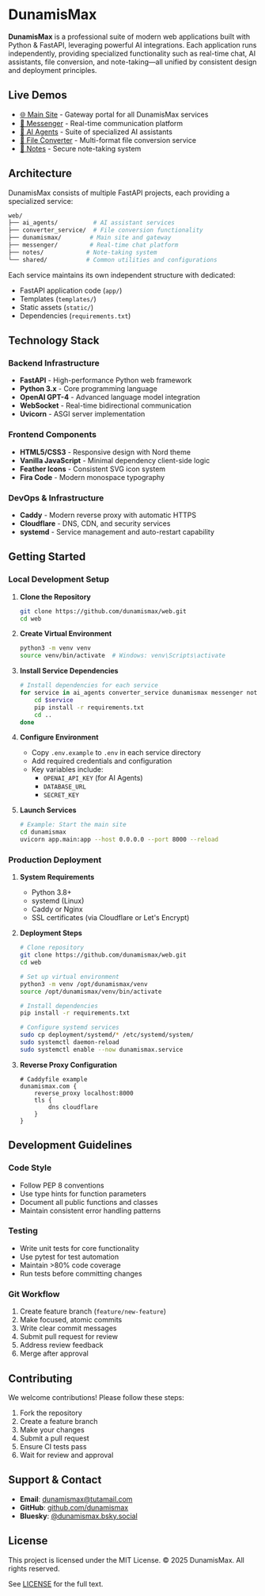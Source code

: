 # DunamisMax

**DunamisMax** is a professional suite of modern web applications built with Python & FastAPI, leveraging powerful AI integrations. Each application runs independently, providing specialized functionality such as real-time chat, AI assistants, file conversion, and note-taking—all unified by consistent design and deployment principles.

## Live Demos

- [🌐 Main Site](https://dunamismax.com) - Gateway portal for all DunamisMax services
- [💬 Messenger](https://messenger.dunamismax.com) - Real-time communication platform
- [🤖 AI Agents](https://agents.dunamismax.com) - Suite of specialized AI assistants
- [📁 File Converter](https://files.dunamismax.com) - Multi-format file conversion service
- [📝 Notes](https://notes.dunamismax.com/login) - Secure note-taking system

## Architecture

DunamisMax consists of multiple FastAPI projects, each providing a specialized service:

```bash
web/
├── ai_agents/          # AI assistant services
├── converter_service/  # File conversion functionality
├── dunamismax/        # Main site and gateway
├── messenger/         # Real-time chat platform
├── notes/            # Note-taking system
└── shared/           # Common utilities and configurations
```

Each service maintains its own independent structure with dedicated:

- FastAPI application code (`app/`)
- Templates (`templates/`)
- Static assets (`static/`)
- Dependencies (`requirements.txt`)

## Technology Stack

### Backend Infrastructure

- **FastAPI** - High-performance Python web framework
- **Python 3.x** - Core programming language
- **OpenAI GPT-4** - Advanced language model integration
- **WebSocket** - Real-time bidirectional communication
- **Uvicorn** - ASGI server implementation

### Frontend Components

- **HTML5/CSS3** - Responsive design with Nord theme
- **Vanilla JavaScript** - Minimal dependency client-side logic
- **Feather Icons** - Consistent SVG icon system
- **Fira Code** - Modern monospace typography

### DevOps & Infrastructure

- **Caddy** - Modern reverse proxy with automatic HTTPS
- **Cloudflare** - DNS, CDN, and security services
- **systemd** - Service management and auto-restart capability

## Getting Started

### Local Development Setup

1. **Clone the Repository**

   ```bash
   git clone https://github.com/dunamismax/web.git
   cd web
   ```

2. **Create Virtual Environment**

   ```bash
   python3 -m venv venv
   source venv/bin/activate  # Windows: venv\Scripts\activate
   ```

3. **Install Service Dependencies**

   ```bash
   # Install dependencies for each service
   for service in ai_agents converter_service dunamismax messenger notes; do
       cd $service
       pip install -r requirements.txt
       cd ..
   done
   ```

4. **Configure Environment**
   - Copy `.env.example` to `.env` in each service directory
   - Add required credentials and configuration
   - Key variables include:
     - `OPENAI_API_KEY` (for AI Agents)
     - `DATABASE_URL`
     - `SECRET_KEY`

5. **Launch Services**

   ```bash
   # Example: Start the main site
   cd dunamismax
   uvicorn app.main:app --host 0.0.0.0 --port 8000 --reload
   ```

### Production Deployment

1. **System Requirements**
   - Python 3.8+
   - systemd (Linux)
   - Caddy or Nginx
   - SSL certificates (via Cloudflare or Let's Encrypt)

2. **Deployment Steps**

   ```bash
   # Clone repository
   git clone https://github.com/dunamismax/web.git
   cd web

   # Set up virtual environment
   python3 -m venv /opt/dunamismax/venv
   source /opt/dunamismax/venv/bin/activate

   # Install dependencies
   pip install -r requirements.txt

   # Configure systemd services
   sudo cp deployment/systemd/* /etc/systemd/system/
   sudo systemctl daemon-reload
   sudo systemctl enable --now dunamismax.service
   ```

3. **Reverse Proxy Configuration**

   ```caddy
   # Caddyfile example
   dunamismax.com {
       reverse_proxy localhost:8000
       tls {
           dns cloudflare
       }
   }
   ```

## Development Guidelines

### Code Style

- Follow PEP 8 conventions
- Use type hints for function parameters
- Document all public functions and classes
- Maintain consistent error handling patterns

### Testing

- Write unit tests for core functionality
- Use pytest for test automation
- Maintain >80% code coverage
- Run tests before committing changes

### Git Workflow

1. Create feature branch (`feature/new-feature`)
2. Make focused, atomic commits
3. Write clear commit messages
4. Submit pull request for review
5. Address review feedback
6. Merge after approval

## Contributing

We welcome contributions! Please follow these steps:

1. Fork the repository
2. Create a feature branch
3. Make your changes
4. Submit a pull request
5. Ensure CI tests pass
6. Wait for review and approval

## Support & Contact

- **Email**: [dunamismax@tutamail.com](mailto:dunamismax@tutamail.com)
- **GitHub**: [github.com/dunamismax](https://github.com/dunamismax)
- **Bluesky**: [@dunamismax.bsky.social](https://bsky.app/profile/dunamismax.bsky.social)

## License

This project is licensed under the MIT License. © 2025 DunamisMax. All rights reserved.

See [LICENSE](LICENSE) for the full text.

